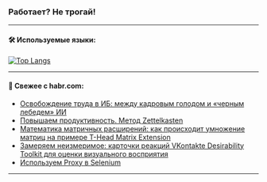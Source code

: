 ### Работает? Не трогай!

---
<!--
#### 🛠️ Technical stack:

![Java](https://img.shields.io/badge/Java-informational?logo=Oracle&style=flat&logoColor=white&color=FF4500)
![Kotlin](https://img.shields.io/badge/Kotlin-informational?logo=Kotlin&style=flat&logoColor=white&color=774D97)
![TS](https://img.shields.io/badge/TypeScript-informational?logo=typeScript&style=flat&logoColor=black&color=017acc)
![Python](https://img.shields.io/badge/Python-informational?logo=Python&style=flat&logoColor=black&color=ffdd54) <br>
![Spring](https://img.shields.io/badge/Spring-informational?logo=Spring&style=flat&logoColor=white&color=6DB33F) 
![SpringBoot](https://img.shields.io/badge/SpringBoot-informational?logo=SpringBoot&style=flat&logoColor=white&color=6DB33F)
![Nest](https://img.shields.io/badge/NestJS-informational?logo=NestJS&style=flat&logoColor=white&color=E0234E) 
![NodeJS](https://img.shields.io/badge/NodeJS-informational?logo=node.js&style=flat&logoColor=white&color=70A760)<br>
![PostgreSQL](https://img.shields.io/badge/PostgreSQL-informational?logo=PostgreSQL&style=flat&logoColor=white&color=DAA520)
![MongoDB](https://img.shields.io/badge/MongoDB-informational?logo=MongoDB&style=flat&logoColor=white&color=870000)
![Apache](https://img.shields.io/badge/Apache-informational?logo=apache&style=flat&logoColor=white&color=f74e28)

___ 
-->

#### 🛠️ Используемые языки:

[![Top Langs](https://github-readme-stats-u2qms2cxw-advtsettinggmailcoms-projects.vercel.app/api/top-langs/?username=zloylis&langs_count=10&hide_title=true&title_color=e6edf3&size_weight=0.5&count_weight=0.5&layout=compact&hide_progress=true&hide_border=true&theme=dracula)](https://github.com/zloylis)

<!---


####  :octocat:&nbsp;&nbsp; Статистика:

![GitHub stats](https://github-readme-stats-u2qms2cxw-advtsettinggmailcoms-projects.vercel.app/api?username=zloylis&show_icons=true&hide_border=true&theme=dracula&title_color=e6edf3&include_all_commits=true&count_private=true&hide_rank=false&hide_title=true&rank_icon=github)
-->
---

#### 💬 Свежее с habr.com:

<!-- BLOG-POST-LIST:START -->
- [Освобождение труда в ИБ: между кадровым голодом и «черным лебедем» ИИ](https://habr.com/ru/companies/pt/articles/834486/?utm_source=habrahabr&utm_medium=rss&utm_campaign=834486)
- [Повышаем продуктивность. Метод Zettelkasten](https://habr.com/ru/articles/834514/?utm_source=habrahabr&utm_medium=rss&utm_campaign=834514)
- [Математика матричных расширений: как происходит умножение матриц на примере T-Head Matrix Extension](https://habr.com/ru/companies/yadro/articles/833948/?utm_source=habrahabr&utm_medium=rss&utm_campaign=833948)
- [Замеряем неизмеримое: карточки реакций VKontakte Desirability Toolkit для оценки визуального восприятия](https://habr.com/ru/companies/vk/articles/834382/?utm_source=habrahabr&utm_medium=rss&utm_campaign=834382)
- [Используем Proxy в Selenium](https://habr.com/ru/articles/834462/?utm_source=habrahabr&utm_medium=rss&utm_campaign=834462)
<!-- BLOG-POST-LIST:END -->

---
